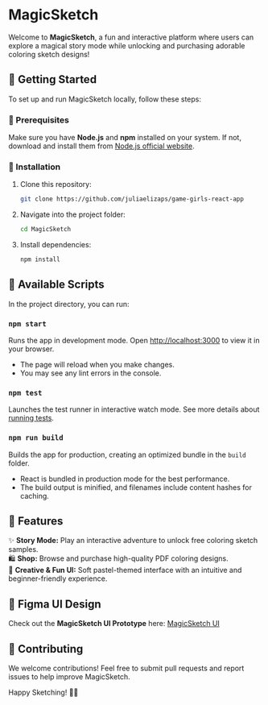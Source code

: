 # MagicSketch

Welcome to **MagicSketch**, a fun and interactive platform where users can explore a magical story mode while unlocking and purchasing adorable coloring sketch designs!

## 🚀 Getting Started

To set up and run MagicSketch locally, follow these steps:

### 📌 Prerequisites
Make sure you have **Node.js** and **npm** installed on your system. If not, download and install them from [Node.js official website](https://nodejs.org/).

### 🔧 Installation
1. Clone this repository:
   ```sh
   git clone https://github.com/juliaelizaps/game-girls-react-app
   ```
2. Navigate into the project folder:
   ```sh
   cd MagicSketch
   ```
3. Install dependencies:
   ```sh
   npm install
   ```

## 🎨 Available Scripts

In the project directory, you can run:

### `npm start`
Runs the app in development mode. Open [http://localhost:3000](http://localhost:3000) to view it in your browser.

- The page will reload when you make changes.
- You may see any lint errors in the console.

### `npm test`
Launches the test runner in interactive watch mode. See more details about [running tests](https://facebook.github.io/create-react-app/docs/running-tests).

### `npm run build`
Builds the app for production, creating an optimized bundle in the `build` folder.

- React is bundled in production mode for the best performance.
- The build output is minified, and filenames include content hashes for caching.

## 🌟 Features
✨ **Story Mode:** Play an interactive adventure to unlock free coloring sketch samples.  
🛍 **Shop:** Browse and purchase high-quality PDF coloring designs.  
🎨 **Creative & Fun UI:** Soft pastel-themed interface with an intuitive and beginner-friendly experience.  

## 🎨 Figma UI Design
Check out the **MagicSketch UI Prototype** here: [MagicSketch UI](https://www.figma.com/proto/zhp2lepIzqw3uIvbXS5zIz/MagicScketch-UI-2?node-id=1-63&p=f&t=H3XdL7coLCWGM6pk-0&scaling=min-zoom&content-scaling=fixed&page-id=0%3A1)

## 🤝 Contributing
We welcome contributions! Feel free to submit pull requests and report issues to help improve MagicSketch.

Happy Sketching! 🎨✨

